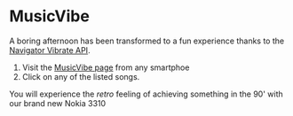 # MusicVibe

A boring afternoon has been transformed to a fun experience thanks to the [Navigator Vibrate API](https://developer.mozilla.org/en-US/docs/Web/API/Navigator/vibrate).

1. Visit the [MusicVibe page](https://koop4.github.io/musicVibe/) from any smartphoe
1. Click on any of the listed songs.

You will experience the _retro_ feeling of achieving something in the 90' with our brand new Nokia 3310

